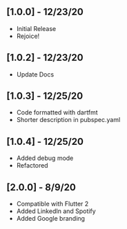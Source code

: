 ## [1.0.0] - 12/23/20
* Initial Release
* Rejoice!

## [1.0.2] - 12/23/20
* Update Docs

## [1.0.3] - 12/25/20
* Code formatted with dartfmt
* Shorter description in pubspec.yaml

## [1.0.4] - 12/25/20
* Added debug mode
* Refactored

## [2.0.0] - 8/9/20
* Compatible with Flutter 2
* Added LinkedIn and Spotify
* Added Google branding
